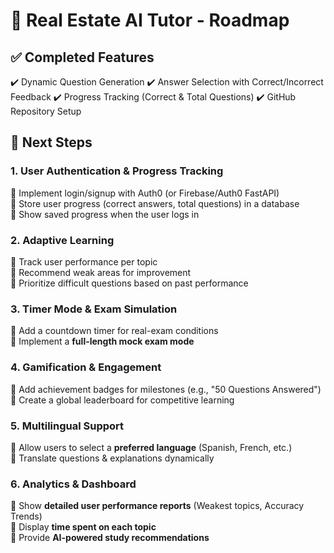 # 📌 Real Estate AI Tutor - Roadmap

## ✅ Completed Features
✔️ Dynamic Question Generation
✔️ Answer Selection with Correct/Incorrect Feedback
✔️ Progress Tracking (Correct & Total Questions)
✔️ GitHub Repository Setup

## 🚀 Next Steps
### **1. User Authentication & Progress Tracking**
🔲 Implement login/signup with Auth0 (or Firebase/Auth0 FastAPI)  
🔲 Store user progress (correct answers, total questions) in a database  
🔲 Show saved progress when the user logs in  

### **2. Adaptive Learning**
🔲 Track user performance per topic  
🔲 Recommend weak areas for improvement  
🔲 Prioritize difficult questions based on past performance  

### **3. Timer Mode & Exam Simulation**
🔲 Add a countdown timer for real-exam conditions  
🔲 Implement a **full-length mock exam mode**  

### **4. Gamification & Engagement**
🔲 Add achievement badges for milestones (e.g., "50 Questions Answered")  
🔲 Create a global leaderboard for competitive learning  

### **5. Multilingual Support**
🔲 Allow users to select a **preferred language** (Spanish, French, etc.)  
🔲 Translate questions & explanations dynamically  

### **6. Analytics & Dashboard**
🔲 Show **detailed user performance reports** (Weakest topics, Accuracy Trends)  
🔲 Display **time spent on each topic**  
🔲 Provide **AI-powered study recommendations**  
